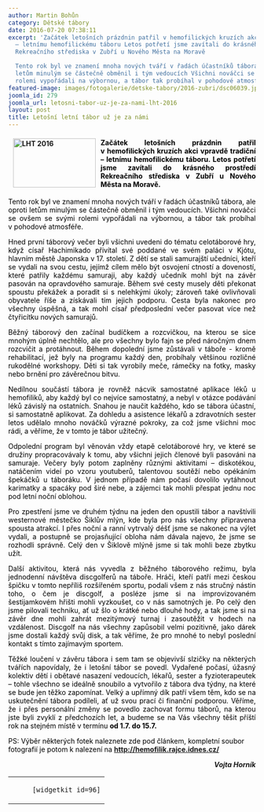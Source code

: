 ```yaml
---
author: Martin Bohůn
category: Dětské tábory
date: 2016-07-20 07:38:11
excerpt: 'Začátek letošních prázdnin patřil v hemofilických kruzích akci vpravdě tradiční
  – letnímu hemofilickému táboru Letos potřetí jsme zavítali do krásného prostředí
  Rekreačního střediska v Zubří u Nového Města na Moravě

  Tento rok byl ve znamení mnoha nových tváří v řadách účastníků tábora, ale oproti
  letům minulým se částečně obměnil i tým vedoucích Všichni nováčci se ovšem se svými
  rolemi vypořádali na výbornou, a tábor tak probíhal v pohodové atmosféře'
featured-image: images/fotogalerie/detske-tabory/2016-zubri/dsc06039.jpg
joomla_id: 279
joomla_url: letosni-tabor-uz-je-za-nami-lht-2016
layout: post
title: Letošní letní tábor už je za námi
---
```


<h4 style="text-align: justify;">
 <img alt="LHT 2016" border="0" height="100" src="{{ site.baseurl }}/images/fotogalerie/detske-tabory/2016-zubri/dsc06039.jpg" style="float: left; margin-left: 10px; margin-right: 10px;" title="LHT 2016" width="168"/>
 <span style="color: #000000;">
  Začátek letošních prázdnin patřil v hemofilických kruzích akci vpravdě tradiční – letnímu hemofilickému táboru. Letos potřetí jsme zavítali do krásného prostředí Rekreačního střediska v Zubří u Nového Města na Moravě.
 </span>
</h4>
<p style="text-align: justify;">
 <span style="color: #000000;">
  Tento rok byl ve znamení mnoha nových tváří v řadách účastníků tábora, ale oproti letům minulým se částečně obměnil i tým vedoucích. Všichni nováčci se ovšem se svými rolemi vypořádali na výbornou, a tábor tak probíhal v pohodové atmosféře.
 </span>
</p>
<p style="text-align: justify;">
 <span style="color: #000000;">
  Hned první táborový večer byli všichni uvedeni do tématu celotáborové hry, když císař Hachimikado přivítal své poddané ve svém paláci v Kjótu, hlavním městě Japonska v 17. století. Z dětí se stali samurajští učedníci, kteří se vydali na svou cestu, jejímž cílem mělo být osvojení ctností a doveností, které patřily každému samuraji, aby každý učedník mohl být na závěr pasován na opravdového samuraje. Během své cesty musely děti překonat spoustu překážek a poradit si s nelehkými úkoly; zároveň také ovlivňovali obyvatele říše a získávali tím jejich podporu. Cesta byla nakonec pro všechny úspěšná, a tak mohl císař předposlední večer pasovat více než čtyřicítku nových samurajů.
 </span>
</p>
<p style="text-align: justify;">
 <span style="color: #000000;">
  Běžný táborový den začínal budíčkem a rozcvičkou, na kterou se sice mnohým úplně nechtělo, ale pro všechny bylo fajn se před náročným dnem rozcvičit a protáhnout. Během dopolední jsme zůstávali v táboře - kromě rehabilitací, jež byly na programu každý den, probíhaly většinou rozličné rukodělné workshopy. Děti si tak vyrobily meče, rámečky na fotky, masky nebo brnění pro závěrečnou bitvu.
 </span>
</p>
<p style="text-align: justify;">
 <span style="color: #000000;">
  Nedílnou součástí tábora je rovněž nácvik samostatné aplikace léků u hemofiliků, aby každý byl co nejvíce samostatný, a nebyl v otázce podávání léků závislý na ostatních. Snahou je naučit každého, kdo se tábora účastní, si samostatně aplikovat. Za dohledu a asistence lékařů a zdravotních sester letos udělalo mnoho nováčků výrazné pokroky, za což jsme všichni moc rádi, a věříme, že v tomto je tábor užitečný.
 </span>
</p>
<p style="text-align: justify;">
 <span style="color: #000000;">
  Odpolední program byl věnován vždy etapě celotáborové hry, ve které se družiny propracovávaly k tomu, aby všichni jejich členové byli pasováni na samuraje. Večery byly potom zaplněny různými aktivitami – diskotékou, natáčením videí po vzoru youtuberů, talentovou soutěží nebo opékáním špekáčků u táboráku. V jednom případě nám počasí dovolilo vytáhnout karimatky a spacáky pod širé nebe, a zájemci tak mohli přespat jednu noc pod letní noční oblohou.
 </span>
</p>
<p style="text-align: justify;">
 <span style="color: #000000;">
  Pro zpestření jsme ve druhém týdnu na jeden den opustili tábor a navštívili westernové městečko Šiklův mlýn, kde byla pro nás všechny připravena spousta atrakcí. I přes noční a ranní vytrvalý déšť jsme se nakonec na výlet vydali, a postupně se projasňující obloha nám dávala najevo, že jsme se rozhodli správně. Celý den v Šiklově mlýně jsme si tak mohli beze zbytku užít.
 </span>
</p>
<p style="text-align: justify;">
 <span style="color: #000000;">
  Další aktivitou, která nás vyvedla z běžného táborového režimu, byla jednodenní návštěva discgolferů na táboře. Hráči, kteří patří mezi českou špičku v tomto nepříliš rozšířeném sportu, podali všem z nás stručný nástin toho, o čem je discgolf, a posléze jsme si na improvizovaném šestijamkovém hřišti mohli vyzkoušet, co v nás samotných je. Po celý den jsme pilovali techniku, ať už šlo o krátké nebo dlouhé hody, a tak jsme si na závěr dne mohli zahrát mezitýmový turnaj i zasoutěžit v hodech na vzdálenost. Discgolf na nás všechny zapůsobil velmi pozitivně, jako dárek jsme dostali každý svůj disk, a tak věříme, že pro mnohé to nebyl poslední kontakt s tímto zajímavým sportem.
 </span>
</p>
<p style="text-align: justify;">
 <span style="color: #000000;">
  Těžké loučení v závěru tábora i sem tam se objevivší slzičky na některých tvářích napovídaly, že i letošní tábor se povedl. Vydařené počasí, úžasný kolektiv dětí i obětavé nasazení vedoucích, lékařů, sester a fyzioterapeutek – tohle všechno se ideálně snoubilo a vytvořilo z tábora dva týdny, na které se bude jen těžko zapomínat. Velký a upřímný dík patří všem těm, kdo se na uskutečnění tábora podíleli, ať už svou prací či finanční podporou. Věříme, že i přes personální změny se povedlo zachovat formu táborů, na kterou jste byli zvyklí z předchozích let, a budeme se na Vás všechny těšit příští rok na stejném místě v termínu
 </span>
 <strong>
  <span style="color: #000000;">
   od 1.7. do 15.7.
  </span>
 </strong>
</p>
<p style="text-align: left;">
 <span style="color: #000000;">
  PS: Výběr některých fotek naleznete zde pod článkem, kompletní soubor fotografií je potom k nalezení na
 </span>
 <strong>
  <a href="http://hemofilik.rajce.idnes.cz/" target="_blank" title="http://hemofilik.rajce.idnes.cz/">
   http://hemofilik.rajce.idnes.cz/
  </a>
 </strong>
</p>
<p style="text-align: right;">
 <em style="text-align: right;">
  <strong>
   Vojta Horník
  </strong>
 </em>
</p>
<table class="list">
 <tbody>
  <tr>
   <td style="text-align: center;">
    <code>
     [widgetkit id=96]
    </code>
   </td>
  </tr>
 </tbody>
</table>